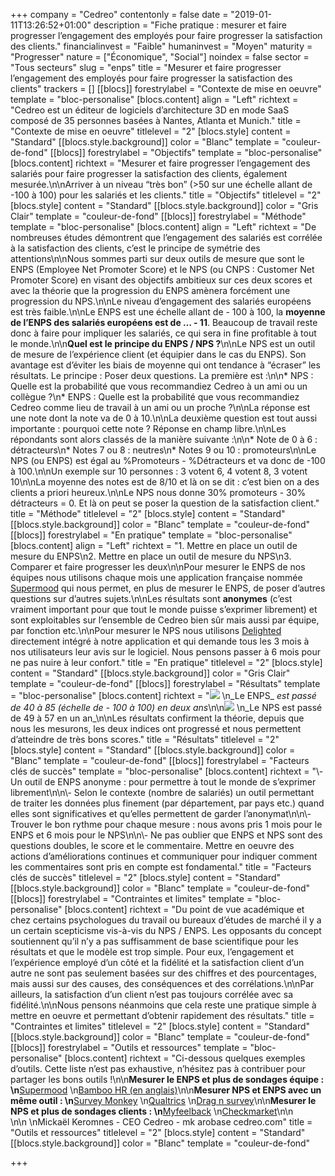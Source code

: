 +++
company = "Cedreo"
contentonly = false
date = "2019-01-11T13:26:52+01:00"
description = "Fiche pratique : mesurer et faire progresser l’engagement des employés pour faire progresser la satisfaction des clients."
financialinvest = "Faible"
humaninvest = "Moyen"
maturity = "Progresser"
nature = ["Économique", "Social"]
noindex = false
sector = "Tous secteurs"
slug = "enps"
title = "Mesurer et faire progresser l’engagement des employés pour faire progresser la satisfaction des clients"
trackers = []
[[blocs]]
forestrylabel = "Contexte de mise en oeuvre"
template = "bloc-personalise"
[blocs.content]
align = "Left"
richtext = "Cedreo est un éditeur de logiciels d’architecture 3D en mode SaaS composé de 35 personnes basées à Nantes, Atlanta et Munich."
title = "Contexte de mise en oeuvre"
titlelevel = "2"
[blocs.style]
content = "Standard"
[[blocs.style.background]]
color = "Blanc"
template = "couleur-de-fond"
[[blocs]]
forestrylabel = "Objectifs"
template = "bloc-personalise"
[blocs.content]
richtext = "Mesurer et faire progresser l’engagement des salariés pour faire progresser la satisfaction des clients, également mesurée.\n\nArriver à un niveau “très bon” (>50 sur une échelle allant de -100 à 100) pour les salariés et les clients."
title = "Objectifs"
titlelevel = "2"
[blocs.style]
content = "Standard"
[[blocs.style.background]]
color = "Gris Clair"
template = "couleur-de-fond"
[[blocs]]
forestrylabel = "Méthode"
template = "bloc-personalise"
[blocs.content]
align = "Left"
richtext = "De nombreuses études démontrent que l’engagement des salariés est corrélée à la satisfaction des clients, c’est le principe de symétrie des attentions\n\nNous sommes parti sur deux outils de mesure que sont le ENPS (Employee Net Promoter Score) et le NPS (ou CNPS : Customer Net Promoter Score) en visant des objectifs ambitieux sur ces deux scores et avec la théorie que la progression du ENPS amènera forcément une progression du NPS.\n\nLe niveau d’engagement des salariés européens est très faible.\n\nLe ENPS est une échelle allant de - 100 à 100, la **moyenne de l’ENPS des salariés européens est de … - 11**. Beaucoup de travail reste donc à faire pour impliquer les salariés, ce qui sera in fine profitable à tout le monde.\n\n**Quel est le principe du ENPS / NPS ?**\n\nLe NPS est un outil de mesure de l’expérience client (et équipier dans le cas du ENPS). Son avantage est d’éviter les biais de moyenne qui ont tendance à “écraser” les résultats. Le principe : Poser deux questions. La première est :\n\n* NPS : Quelle est la probabilité que vous recommandiez Cedreo à un ami ou un collègue ?\n* ENPS : Quelle est la probabilité que vous recommandiez Cedreo comme lieu de travail à un ami ou un proche ?\n\nLa réponse est une note dont la note va de 0 à 10.\n\nLa deuxième question est tout aussi importante : pourquoi cette note ? Réponse en champ libre.\n\nLes répondants sont alors classés de la manière suivante :\n\n* Note de 0 à 6 : détracteurs\n* Notes 7 ou 8 : neutres\n* Notes 9 ou 10 : promoteurs\n\nLe NPS (ou ENPS) est égal au %Promoteurs - %Détracteurs et va donc de -100 à 100.\n\nUn exemple sur 10 personnes : 3 votent 6, 4 votent 8, 3 votent 10\n\nLa moyenne des notes est de 8/10 et là on se dit : c’est bien on a des clients a priori heureux.\n\nLe NPS nous donne 30% promoteurs - 30% détracteurs = 0. Et là on peut se poser la question de la satisfaction client."
title = "Méthode"
titlelevel = "2"
[blocs.style]
content = "Standard"
[[blocs.style.background]]
color = "Blanc"
template = "couleur-de-fond"
[[blocs]]
forestrylabel = "En pratique"
template = "bloc-personalise"
[blocs.content]
align = "Left"
richtext = "1. Mettre en place un outil de mesure du ENPS\n2. Mettre en place un outil de mesure du NPS\n3. Comparer et faire progresser les deux\n\nPour mesurer le ENPS de nos équipes nous utilisons chaque mois une application française nommée [Supermood](https://supermood.fr/) qui nous permet, en plus de mesurer le ENPS, de poser d’autres questions sur d’autres sujets.\n\nLes résultats sont **anonymes** (c’est vraiment important pour que tout le monde puisse s’exprimer librement) et sont exploitables sur l’ensemble de Cedreo bien sûr mais aussi par équipe, par fonction etc.\n\nPour mesurer le NPS nous utilisons [Delighted](https://delighted.com/) directement intégré à notre application et qui demande tous les 3 mois à nos utilisateurs leur avis sur le logiciel. Nous pensons passer à 6 mois pour ne pas nuire à leur confort."
title = "En pratique"
titlelevel = "2"
[blocs.style]
content = "Standard"
[[blocs.style.background]]
color = "Gris Clair"
template = "couleur-de-fond"
[[blocs]]
forestrylabel = "Résultats"
template = "bloc-personalise"
[blocs.content]
richtext = "![](/uploads/cedreo_enps.png)  \n_Le ENPS_ _est passé de 40 à 85 (échelle de - 100 à 100) en deux ans_\n\n![](/uploads/cedreo_nps.png)  \n_Le NPS est passé de 49 à 57 en un an_\n\nLes résultats confirment la théorie, depuis que nous les mesurons, les deux indices ont progressé et nous permettent d’atteindre de très bons scores."
title = "Résultats"
titlelevel = "2"
[blocs.style]
content = "Standard"
[[blocs.style.background]]
color = "Blanc"
template = "couleur-de-fond"
[[blocs]]
forestrylabel = "Facteurs clés de succès"
template = "bloc-personalise"
[blocs.content]
richtext = "\\- Un outil de ENPS anonyme : pour permettre à tout le monde de s’exprimer librement\n\n\\- Selon le contexte (nombre de salariés) un outil permettant de traiter les données plus finement (par département, par pays etc.) quand elles sont significatives et qu’elles permettent de garder l’anonymat\n\n\\- Trouver le bon rythme pour chaque mesure : nous avons pris 1 mois pour le ENPS et 6 mois pour le NPS\n\n\\- Ne pas oublier que ENPS et NPS sont des questions doubles, le score et le commentaire. Mettre en oeuvre des actions d’améliorations continues et communiquer pour indiquer comment les commentaires sont pris en compte est fondamental."
title = "Facteurs clés de succès"
titlelevel = "2"
[blocs.style]
content = "Standard"
[[blocs.style.background]]
color = "Blanc"
template = "couleur-de-fond"
[[blocs]]
forestrylabel = "Contraintes et limites"
template = "bloc-personalise"
[blocs.content]
richtext = "Du point de vue académique et chez certains psychologues du travail ou bureaux d’études de marché il y a un certain scepticisme vis-à-vis du NPS / ENPS. Les opposants du concept soutiennent qu’il n’y a pas suffisamment de base scientifique pour les résultats et que le modèle est trop simple. Pour eux, l’engagement et l’expérience employé d’un côté et la fidélité et la satisfaction client d’un autre ne sont pas seulement basées sur des chiffres et des pourcentages, mais aussi sur des causes, des conséquences et des corrélations.\n\nPar ailleurs, la satisfaction d’un client n’est pas toujours corrélée avec sa fidélité.\n\nNous pensons néanmoins que cela reste une pratique simple à mettre en oeuvre et permettant d’obtenir rapidement des résultats."
title = "Contraintes et limites"
titlelevel = "2"
[blocs.style]
content = "Standard"
[[blocs.style.background]]
color = "Blanc"
template = "couleur-de-fond"
[[blocs]]
forestrylabel = "Outils et ressources"
template = "bloc-personalise"
[blocs.content]
richtext = "Ci-dessous quelques exemples d’outils. Cette liste n’est pas exhaustive, n’hésitez pas à contribuer pour partager les bons outils !\n\n**Mesurer le ENPS et plus de sondages équipe :  \n**[Supermood](https://www.supermood.com/)  \n[Bamboo HR (en anglais)](https://www.bamboohr.com/)\n\n**Mesurer NPS et ENPS avec un même outil :  \n**[Survey Monkey](https://fr.surveymonkey.com/)  \n[Qualtrics](https://www.qualtrics.com/fr/)  \n[Drag n survey](https://www.dragnsurvey.com/)\n\n**Mesurer le NPS et plus de sondages clients :  \n**[Myfeelback](https://www.myfeelback.com/)  \n[Checkmarket](https://fr.checkmarket.com/)\n\n<br>\n\n  \nMickaël Keromnes - CEO Cedreo - mk arobase cedreo.com"
title = "Outils et ressources"
titlelevel = "2"
[blocs.style]
content = "Standard"
[[blocs.style.background]]
color = "Blanc"
template = "couleur-de-fond"

+++
